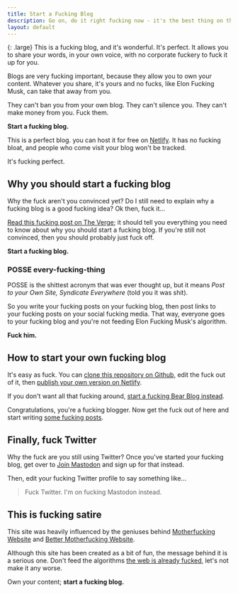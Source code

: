 ```yaml
---
title: Start a Fucking Blog
description: Go on, do it right fucking now - it's the best thing on the web you can do.
layout: default
---
```


{: .large}
This is a fucking blog, and it's wonderful. It's perfect. It allows you to share your words, in your own voice, with no corporate fuckery to fuck it up for you.

Blogs are very fucking important, because they allow you to own your content. Whatever you share, it's yours and no fucks, like Elon Fucking Musk, can take that away from you.

They can't ban you from your own blog. They can't silence you. They can't make money from you. Fuck them.

**Start a fucking blog.**

This is a perfect blog. you can host it for free on [Netlify](https://netlify.com). It has no fucking bloat, and people who come visit your blog won't be tracked.

It's fucking perfect.

## Why you should start a fucking blog

Why the fuck aren't you convinced yet? Do I still need to explain why a fucking blog is a good fucking idea? Ok then, fuck it...

[Read this fucking post on The Verge](https://www.theverge.com/23513418/bring-back-personal-blogging); it should tell you everything you need to know about why you should start a fucking blog. If you're still not convinced, then you should probably just fuck off.

**Start a fucking blog.**

### POSSE every-fucking-thing

POSSE is the shittest acronym that was ever thought up, but it means *Post to your Own Site, Syndicate Everywhere* (told you it was shit).

So you write your fucking posts on your fucking blog, then post links to your fucking posts on your social fucking media. That way, everyone goes to your fucking blog and you're not feeding Elon Fucking Musk's algorithm. 

**Fuck him.**

## How to start your own fucking blog

It's easy as fuck. You can [clone this repository on Github](https://github.com/kevquirk/startablog), edit the fuck out of it, then [publish your own version on Netlify](https://docs.netlify.com/get-started/).

If you don't want all that fucking around, [start a fucking Bear Blog instead](https://bearblog.dev).

Congratulations, you're a fucking blogger. Now get the fuck out of here and start writing [some fucking posts](/fucking-blog/).

## Finally, fuck Twitter

Why the fuck are you still using Twitter? Once you've started your fucking blog, get over to [Join Mastodon](https://joinmastodon.org) and sign up for that instead.

Then, edit your fucking Twitter profile to say something like...

> Fuck Twitter. I'm on fucking Mastodon instead.

## This is fucking satire

This site was heavily influenced by the geniuses behind [Motherfucking Website](http://motherfuckingwebsite.com) and [Better Motherfucking Website](http://bettermotherfuckingwebsite.com).

Although this site has been created as a bit of fun, the message behind it is a serious one. Don't feed the algorithms [the web is already fucked](https://thewebisfucked.com), let's not make it any worse.

Own your content; **start a fucking blog.**

